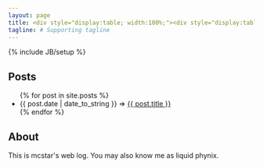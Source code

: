 ```yaml
---
layout: page
title: <div style="display:table; width:100%;"><div style="display:table-cell;vertical-align:middle;float:left;">Building Better Worlds</div><img style="box-shadow:0px 0px 0px 0px;display:table-cell;vertical-align:middle;float:right" height=150px src="assets/images/wl.png"></div>
tagline: # Supporting tagline
---
```

{% include JB/setup %}

## Posts

<ul class="posts">
  {% for post in site.posts %}
    <li><span>{{ post.date | date_to_string }}</span> => <a href="{{ BASE_PATH }}{{ post.url }}">{{ post.title }}</a></li>
  {% endfor %}
</ul>


## About
This is mcstar's web log. You may also know me as liquid phynix.

<!-- Read [Jekyll Quick Start](http://jekyllbootstrap.com/usage/jekyll-quick-start.html) -->

<!-- Complete usage and documentation available at: [Jekyll Bootstrap](http://jekyllbootstrap.com) -->

<!-- ## Update Author Attributes -->

<!-- In `_config.yml` remember to specify your own data: -->
    
<!--     title : My Blog =) -->
    
<!--     author : -->
<!--       name : Name Lastname -->
<!--       email : blah@email.test -->
<!--       github : username -->
<!--       twitter : username -->

<!-- The theme should reference these variables whenever needed. -->
    
<!-- ## Sample Posts -->

<!-- This blog contains sample posts which help stage pages and blog data. -->
<!-- When you don't need the samples anymore just delete the `_posts/core-samples` folder. -->

<!--     $ rm -rf _posts/core-samples -->

<!-- Here's a sample "posts list". -->

<!-- <ul class="posts"> -->
<!--   {% for post in site.posts %} -->
<!--     <li><span>{{ post.date | date_to_string }}</span> &raquo; <a href="{{ BASE_PATH }}{{ post.url }}">{{ post.title }}</a></li> -->
<!--   {% endfor %} -->
<!-- </ul> -->

<!-- ## To-Do -->

<!-- This theme is still unfinished. If you'd like to be added as a contributor, [please fork](http://github.com/plusjade/jekyll-bootstrap)! -->
<!-- We need to clean up the themes, make theme usage guides with theme-specific markup examples. -->


